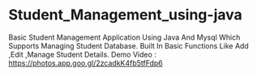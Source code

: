 # Student_Management_using-java
Basic Student Management Application Using Java And Mysql Which Supports Managing Student Database. 
Built In Basic Functions Like Add ,Edit ,Manage Student Details.
Demo Video : https://photos.app.goo.gl/2zcadkK4fb5tfFdp6
